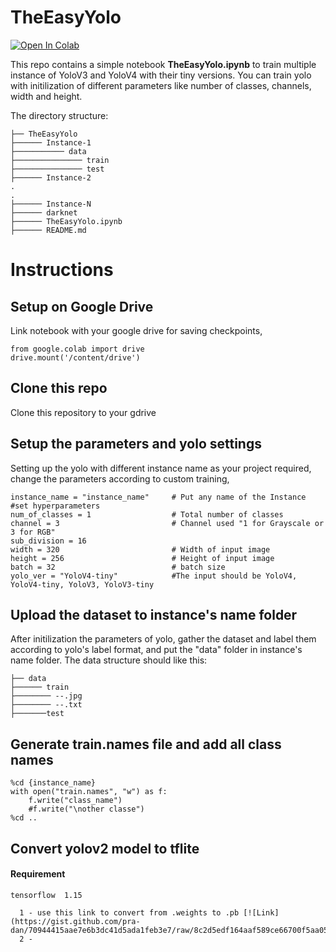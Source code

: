 # TheEasyYolo

[![Open In Colab](https://colab.research.google.com/assets/colab-badge.svg)](https://colab.research.google.com/drive/1brPZDy_yVDo38ixxpI6iSu7V4fj82Ohq?usp=sharing)

This repo contains a simple notebook **TheEasyYolo.ipynb** to train multiple instance of YoloV3 and YoloV4 with their tiny versions. You can train yolo with initilization of  different parameters like number of classes, channels, width and height. 

The directory structure:
    
    ├── TheEasyYolo
    ├────── Instance-1
    ├─────────── data
    ├─────────────── train
    ├─────────────── test
    ├────── Instance-2
    .
    .
    ├────── Instance-N
    ├────── darknet
    ├────── TheEasyYolo.ipynb
    ├────── README.md
    

# Instructions
## Setup on Google Drive
Link notebook with your google drive for saving checkpoints,
 ```
 from google.colab import drive
 drive.mount('/content/drive')
 ```

## Clone this repo
Clone this repository to your gdrive

## Setup the parameters and yolo settings
Setting up the yolo with different instance name as your project required, change the parameters according to custom training, 

```
instance_name = "instance_name"     # Put any name of the Instance 
#set hyperparameters
num_of_classes = 1                  # Total number of classes 
channel = 3                         # Channel used "1 for Grayscale or 3 for RGB"
sub_division = 16            
width = 320                         # Width of input image
height = 256                        # Height of input image
batch = 32                          # batch size
yolo_ver = "YoloV4-tiny"            #The input should be YoloV4, YoloV4-tiny, YoloV3, YoloV3-tiny

```



## Upload the dataset to instance's name folder
After initilization the parameters of yolo, gather the dataset and label them according to yolo's label format, and put the "data" folder in instance's name folder.
The data structure should like this:
  
    ├── data
    ├────── train
    ├──────── --.jpg
    ├──────── --.txt
    ├───────test
    
    


## Generate train.names file and add all class names
```
%cd {instance_name}
with open("train.names", "w") as f:   
    f.write("class_name")
    #f.write("\nother classe")
%cd ..
```

## Convert yolov2 model to tflite 
#### Requirement
    tensorflow  1.15
```
  1 - use this link to convert from .weights to .pb [![Link](https://gist.github.com/pra-dan/70944415aae7e6b3dc41d5ada1feb3e7/raw/8c2d5edf164aaf589ce66700f5aa05fc04509475/Darknet2TF_using_Darkflow.sh)
  2 -  
```
